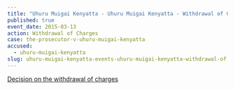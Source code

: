 ```yaml
---
title: "Uhuru Muigai Kenyatta - Uhuru Muigai Kenyatta - Withdrawal of Charges "
published: true
event_date: 2015-03-13
action: Withdrawal of Charges
case: the-prosecutor-v-uhuru-muigai-kenyatta
accused:
  - uhuru-muigai-kenyatta
slug: uhuru-muigai-kenyatta-events-uhuru-muigai-kenyatta-withdrawal-of charges
---
```


[Decision on the withdrawal of charges](http://www.icc-cpi.int/iccdocs/doc/doc1936247.pdf)

